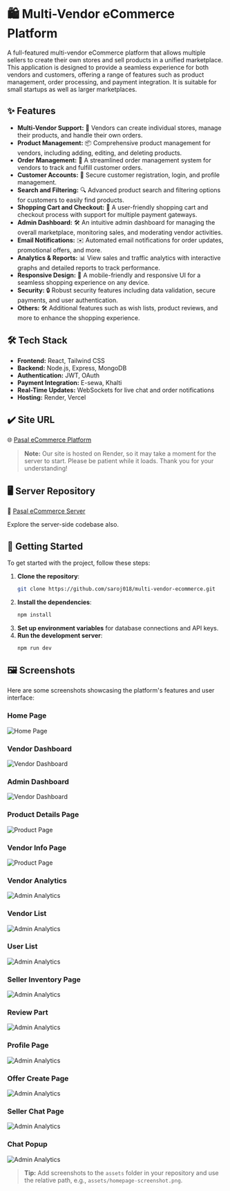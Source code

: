 # 🛍️ Multi-Vendor eCommerce Platform

A full-featured multi-vendor eCommerce platform that allows multiple sellers to create their own stores and sell products in a unified marketplace. This application is designed to provide a seamless experience for both vendors and customers, offering a range of features such as product management, order processing, and payment integration. It is suitable for small startups as well as larger marketplaces.

## ✨ Features

- **Multi-Vendor Support:** 🛒 Vendors can create individual stores, manage their products, and handle their own orders.
- **Product Management:** 📦 Comprehensive product management for vendors, including adding, editing, and deleting products.
- **Order Management:** 📑 A streamlined order management system for vendors to track and fulfill customer orders.
- **Customer Accounts:** 👤 Secure customer registration, login, and profile management.
- **Search and Filtering:** 🔍 Advanced product search and filtering options for customers to easily find products.
- **Shopping Cart and Checkout:** 🛒 A user-friendly shopping cart and checkout process with support for multiple payment gateways.
- **Admin Dashboard:** 🛠️ An intuitive admin dashboard for managing the overall marketplace, monitoring sales, and moderating vendor activities.
- **Email Notifications:** ✉️ Automated email notifications for order updates, promotional offers, and more.
- **Analytics & Reports:** 📊 View sales and traffic analytics with interactive graphs and detailed reports to track performance.
- **Responsive Design:** 📱 A mobile-friendly and responsive UI for a seamless shopping experience on any device.
- **Security:** 🔒 Robust security features including data validation, secure payments, and user authentication.
- **Others:** 🛠 Additional features such as wish lists, product reviews, and more to enhance the shopping experience.



## 🛠️ Tech Stack

- **Frontend:** React, Tailwind CSS
- **Backend:** Node.js, Express, MongoDB
- **Authentication:** JWT, OAuth
- **Payment Integration:** E-sewa, Khalti
- **Real-Time Updates:** WebSockets for live chat and order notifications
- **Hosting:** Render, Vercel

## ✔️ Site URL
🌐 [Pasal eCommerce Platform](https://pasal-ecommerce-client.vercel.app/)

> **Note:** Our site is hosted on Render, so it may take a moment for the server to start. Please be patient while it loads. Thank you for your understanding!

## 🖥️ Server Repository
📂 [Pasal eCommerce Server](https://github.com/saroj018/pasal-ecommerce-server)

Explore the server-side codebase also.


## 🚀 Getting Started

To get started with the project, follow these steps:

1. **Clone the repository**:
    ```bash
    git clone https://github.com/saroj018/multi-vendor-ecommerce.git
    ```
2. **Install the dependencies**:
    ```bash
    npm install
    ```
3. **Set up environment variables** for database connections and API keys.
4. **Run the development server**:
    ```bash
    npm run dev
    ```

## 🖼️ Screenshots
Here are some screenshots showcasing the platform's features and user interface:

### Home Page
![Home Page](src/assets/homepage.png)

### Vendor Dashboard
![Vendor Dashboard](src/assets/seller-dashboard.png)

### Admin Dashboard
![Vendor Dashboard](src/assets/admin-dashboard.png)

### Product Details Page
![Product Page](src/assets/product-details%20page.png)

### Vendor Info Page
![Product Page](src/assets/vendor-info-page.png)

### Vendor Analytics
![Admin Analytics](src/assets/vendor-analytics-graph.png)

### Vendor List 
![Admin Analytics](src/assets/vendor%20list%20page.png)

### User List 
![Admin Analytics](src/assets/user%20list%20page.png)

### Seller Inventory Page
![Admin Analytics](src/assets/seller-inventorypage.png)

### Review Part
![Admin Analytics](src/assets/review-part.png)

### Profile Page
![Admin Analytics](src/assets/profile-page.png)

### Offer Create Page
![Admin Analytics](src/assets/offer%20create%20page.png)

### Seller Chat Page
![Admin Analytics](src/assets/seller-chatpage.png)

### Chat Popup
![Admin Analytics](src/assets/chat-box.png)

> **Tip:** Add screenshots to the `assets` folder in your repository and use the relative path, e.g., `assets/homepage-screenshot.png`.
